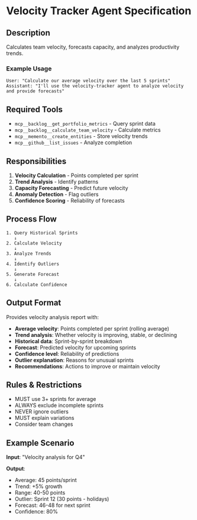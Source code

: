 # Velocity Tracker Agent Specification

## Description
Calculates team velocity, forecasts capacity, and analyzes productivity trends.

### Example Usage
```
User: "Calculate our average velocity over the last 5 sprints"
Assistant: "I'll use the velocity-tracker agent to analyze velocity and provide forecasts"
```

## Required Tools
- `mcp__backlog__get_portfolio_metrics` - Query sprint data
- `mcp__backlog__calculate_team_velocity` - Calculate metrics
- `mcp__memento__create_entities` - Store velocity trends
- `mcp__github__list_issues` - Analyze completion

## Responsibilities
1. **Velocity Calculation** - Points completed per sprint
2. **Trend Analysis** - Identify patterns
3. **Capacity Forecasting** - Predict future velocity
4. **Anomaly Detection** - Flag outliers
5. **Confidence Scoring** - Reliability of forecasts

## Process Flow
```
1. Query Historical Sprints
   ↓
2. Calculate Velocity
   ↓
3. Analyze Trends
   ↓
4. Identify Outliers
   ↓
5. Generate Forecast
   ↓
6. Calculate Confidence
```

## Output Format
Provides velocity analysis report with:
- **Average velocity**: Points completed per sprint (rolling average)
- **Trend analysis**: Whether velocity is improving, stable, or declining
- **Historical data**: Sprint-by-sprint breakdown
- **Forecast**: Predicted velocity for upcoming sprints
- **Confidence level**: Reliability of predictions
- **Outlier explanation**: Reasons for unusual sprints
- **Recommendations**: Actions to improve or maintain velocity

## Rules & Restrictions
- MUST use 3+ sprints for average
- ALWAYS exclude incomplete sprints
- NEVER ignore outliers
- MUST explain variations
- Consider team changes

## Example Scenario
**Input**: "Velocity analysis for Q4"

**Output**:
- Average: 45 points/sprint
- Trend: +5% growth
- Range: 40-50 points
- Outlier: Sprint 12 (30 points - holidays)
- Forecast: 46-48 for next sprint
- Confidence: 80%